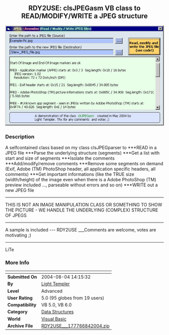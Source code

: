 ﻿<div align="center">

## RDY2USE:   clsJPEGasm   VB class to READ/MODIFY/WRITE a JPEG structure

<img src="PIC200484826337544.jpg">
</div>

### Description

A selfcontained class based on my class clsJPEGparser to ***READ in a JPEG file ***Parse the underlying structure (segments) ***Get a list with start and size of segments ***Isolate the comments ***Add/modify/remove comments ***Remove some segments on demand (Exif, Adobe (TM) PhotoShop header, all application specific headers, all comments) ***Get important informations (like the TRUE size (width/height) of the image even when there is a Adobe PhotoShop (TM) preview included ..., parseable without errors and so on) ***WRITE out a new JPEG file 

----

THIS IS NOT AN IMAGE MANIPULATION CLASS OR SOMETHING TO SHOW THE PICTURE - WE HANDLE THE UNDERLYING (COMPLEX) STRUCTURE OF JPEGS 

----

A sample is included --- RDY2USE ___Comments are welcome, votes are motivating ;) 

----

LiTe
 
### More Info
 


<span>             |<span>
---                |---
**Submitted On**   |2004-08-04 14:15:32
**By**             |[Light Templer](https://github.com/Planet-Source-Code/PSCIndex/blob/master/ByAuthor/light-templer.md)
**Level**          |Advanced
**User Rating**    |5.0 (95 globes from 19 users)
**Compatibility**  |VB 5\.0, VB 6\.0
**Category**       |[Data Structures](https://github.com/Planet-Source-Code/PSCIndex/blob/master/ByCategory/data-structures__1-33.md)
**World**          |[Visual Basic](https://github.com/Planet-Source-Code/PSCIndex/blob/master/ByWorld/visual-basic.md)
**Archive File**   |[RDY2USE\_\_\_177766842004\.zip](https://github.com/Planet-Source-Code/light-templer-rdy2use-clsjpegasm-vb-class-to-read-modify-write-a-jpeg-structure__1-55345/archive/master.zip)








